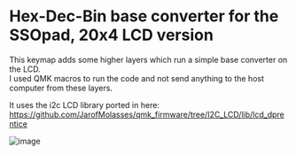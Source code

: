 # Hex-Dec-Bin base converter for the SSOpad, 20x4 LCD version
This keymap adds some higher layers which run a simple base converter on the LCD. \
I used QMK macros to run the code and not send anything to the host computer from these layers.

It uses the i2c LCD library ported in here: https://github.com/JarofMolasses/qmk_firmware/tree/I2C_LCD/lib/lcd_dprentice

![image](https://user-images.githubusercontent.com/33560291/103701613-2e292a00-4f5b-11eb-8cc5-206fa004af61.jpg)

